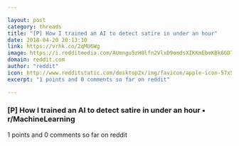 ```yaml
---

layout: post
category: threads
title: "[P] How I trained an AI to detect satire in under an hour"
date: 2018-04-20 20:13:10
link: https://vrhk.co/2qMU6Wg
image: https://i.redditmedia.com/AUmngu5zH0lfn2VlxD9omdsXIKKmEbmKBk6GDToYCMw.jpg?w=320&s=4a7ad8f0255a089931b61b231a85c1e8
domain: reddit.com
author: "reddit"
icon: http://www.redditstatic.com/desktop2x/img/favicon/apple-icon-57x57.png
excerpt: "1 points and 0 comments so far on reddit"

---
```


### [P] How I trained an AI to detect satire in under an hour • r/MachineLearning

1 points and 0 comments so far on reddit